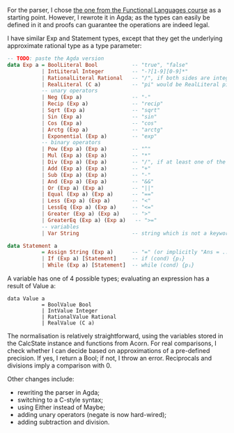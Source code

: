 For the parser, I chose
[the one from the Functional Languages course](https://github.com/akaposi/ELTE-func-lang/blob/master/2022-23-2/gyak1/Gy10.hs)
as a starting point.
However, I rewrote it in Agda;
as the types can easily be defined in it
and proofs can guarantee the operations are indeed legal.

I have similar Exp and Statement types,
except that they get the underlying approximate rational type
as a type parameter:

```hs
-- TODO: paste the Agda version
data Exp a = BoolLiteral Bool           -- "true", "false"
           | IntLiteral Integer         -- "-?[1-9][0-9]*"
           | RationalLiteral Rational   -- "/", if both sides are integers
           | RealLiteral (C a)          -- "pi" would be RealLiteral pi, for example
           -- unary operators
           | Neg (Exp a)                -- "-"
           | Recip (Exp a)              -- "recip"
           | Sqrt (Exp a)               -- "sqrt"
           | Sin (Exp a)                -- "sin"
           | Cos (Exp a)                -- "cos"
           | Arctg (Exp a)              -- "arctg"
           | Exponential (Exp a)        -- "exp"
           -- binary operators
           | Pow (Exp a) (Exp a)        -- "^"
           | Mul (Exp a) (Exp a)        -- "*"
           | Div (Exp a) (Exp a)        -- "/", if at least one of the operands is not an integer
           | Add (Exp a) (Exp a)        -- "+"
           | Sub (Exp a) (Exp a)        -- "-"
           | And (Exp a) (Exp a)        -- "&&"
           | Or (Exp a) (Exp a)         -- "||"
           | Equal (Exp a) (Exp a)      -- "=="
           | Less (Exp a) (Exp a)       -- "<"
           | LessEq (Exp a) (Exp a)     -- "<="
           | Greater (Exp a) (Exp a)    -- ">"
           | GreaterEq (Exp a) (Exp a)   -- ">="
           -- variables
           | Var String                 -- string which is not a keyword and starts with a letter

data Statement a
           = Assign String (Exp a)      -- "=" (or implicitly "Ans = ...", when only an expression is given)
           | If (Exp a) [Statement]     -- if (cond) {p₁}
           | While (Exp a) [Statement]  -- while (cond) {p₁}
```

A variable has one of 4 possible types;
evaluating an expression has a result of Value a:

```
data Value a
           = BoolValue Bool
           | IntValue Integer
           | RationalValue Rational
           | RealValue (C a)
```

The normalisation is relatively straightforward,
using the variables stored in the CalcState instance
and functions from Acorn.
For real comparisons,
I check whether I can decide based on
approximations of a pre-defined precision.
If yes, I return a Bool;
if not, I throw an error.
Reciprocals and divisions imply
a comparison with 0.

Other changes include:
- rewriting the parser in Agda;
- switching to a C-style syntax;
- using Either instead of Maybe;
- adding unary operators (negate is now hard-wired);
- adding subtraction and division.
